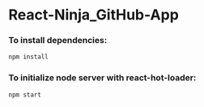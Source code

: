 # React-Ninja_GitHub-App

### To install dependencies:
```sh
npm install
```

### To initialize node server with react-hot-loader:
```sh
npm start 
```
